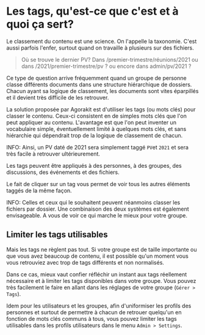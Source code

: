 # Les tags, qu'est-ce que c'est et à quoi ça sert?

Le classement du contenu est une science. On l'appelle la taxonomie. C'est aussi parfois l'enfer, surtout quand on travaille à plusieurs sur des fichiers.

> Où se trouve le dernier PV? 
> Dans /premier-trimestre/réunions/2021
> ou dans /2021/premier-trimestre/pv ?
> ou encore dans admin/pv/2021 ?

Ce type de question arrive fréquemment quand un groupe de personne classe différents documents dans une structure hiérarchique de dossiers. Chacun ayant sa logique de classement, les documents sont vites éparpillés et il devient très difficile de les retrouver.

La solution proposée par Agorakit est d'utiliser les tags (ou mots clés) pour classer le contenu. Ceux-ci consistent en de simples mots clés que l'on peut appliquer au contenu. L'avantage est que l'on peut inventer un vocabulaire simple, éventuellement limité à quelques mots clés, et sans hiérarchie qui dépendrait trop de la logique de classement de chacun.

INFO: Ainsi, un PV daté de 2021 sera simplement taggé `PV`et `2021` et sera très facile à retrouver ultérieurement.

Les tags peuvent être appliqués à des personnes, à des groupes, des discussions, des événements et des fichiers.

Le fait de cliquer sur un tag vous permet de voir tous les autres éléments taggés de la même façon.

INFO: Celles et ceux qui le souhaitent peuvent néanmoins classer les fichiers par dossier. Une combinaison des deux systèmes est également envisageable. A vous de voir ce qui marche le mieux pour votre groupe.

## Limiter les tags utilisables
Mais les tags ne règlent pas tout. Si votre groupe est de taille importante ou que vous avez beaucoup de contenu, il est possible qu'un moment vous vous retrouviez avec trop de tags différents et non normalisés.

Dans ce cas, mieux vaut confier réfléchir un instant aux tags réellement nécessaire et à limiter les tags disponibles dans votre groupe. Vous pouvez très facilement le faire en allant dans les réglages de votre groupe (`Gérer > Tags`).

Idem pour les utilisateurs et les groupes, afin d'uniformiser les profils des personnes et surtout de permettre à chacun de retrouer quelqu'un en fonction de mots clés communs à tous, vous pouvez limiter les tags utilisables dans les profils utilisateurs dans le menu `Admin > Settings`.

